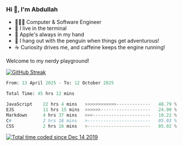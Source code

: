 <h3>Hi 👋, I'm Abdullah</h3>

- 👨🏻‍💻 Computer & Software Engineer
- 🖤 I live in the terminal
- 🍎 Apple's always in my hand
- 🐧 I hang out with the penguin when things get adventurous!
- ☕ Curiosity drives me, and caffeine keeps the engine running!

Welcome to my nerdy playground!

[![GitHub Streak](https://streak-stats.demolab.com?user=al3bad&theme=transparent&date_format=j%20M%5B%20Y%5D)](https://git.io/streak-stats)

<!--START_SECTION:waka-->

```python
From: 13 April 2025 - To: 12 October 2025

Total Time: 45 hrs 12 mins

JavaScript    22 hrs 4 mins   >>>>>>>>>>>>-------------   48.79 %
EJS           11 hrs 15 mins  >>>>>>-------------------   24.90 %
Markdown      4 hrs 37 mins   >>>----------------------   10.22 %
C#            2 hrs 16 mins   >------------------------   05.03 %
CSS           2 hrs 16 mins   >------------------------   05.02 %
```

<!--END_SECTION:waka-->

<p>
  <a href="https://wakatime.com/@ce2a2aac-0d6b-4d65-b864-8a4bcaf12967"><img src="https://wakatime.com/badge/user/ce2a2aac-0d6b-4d65-b864-8a4bcaf12967.svg" alt="Total time coded since Dec 14 2019" /></a>
</p>
